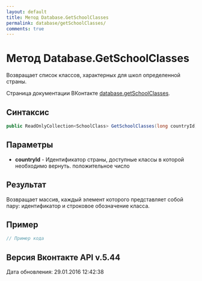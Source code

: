 ```yaml
---
layout: default
title: Метод Database.GetSchoolClasses
permalink: database/getSchoolClasses/
comments: true
---
```

# Метод Database.GetSchoolClasses
Возвращает список классов, характерных для школ определенной страны.

Страница документации ВКонтакте [database.getSchoolClasses](https://vk.com/dev/database.getSchoolClasses).
## Синтаксис
``` csharp
public ReadOnlyCollection<SchoolClass> GetSchoolClasses(long countryId)
```

## Параметры
+ **countryId** - Идентификатор страны, доступные классы в которой необходимо вернуть. положительное число

## Результат
Возвращает массив, каждый элемент которого представляет собой пару: идентификатор и строковое обозначение класса.

## Пример
``` csharp
// Пример кода
```

## Версия Вконтакте API v.5.44
Дата обновления: 29.01.2016 12:42:38

